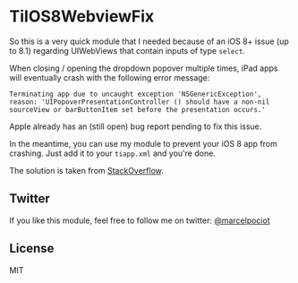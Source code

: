 # TiIOS8WebviewFix

So this is a very quick module that I needed because of an iOS 8+ issue (up to 8.1) regarding UIWebViews that contain inputs of type `select`.

When closing / opening the dropdown popover multiple times, iPad apps will eventually crash with the following error message:

	Terminating app due to uncaught exception 'NSGenericException', reason: 'UIPopoverPresentationController () should have a non-nil sourceView or barButtonItem set before the presentation occurs.'
	
Apple already has an (still open) bug report pending to fix this issue.

In the meantime, you can use my module to prevent your iOS 8 app from crashing.
Just add it to your `tiapp.xml` and you're done.

The solution is taken from [StackOverflow](http://stackoverflow.com/questions/25908729/ios8-ipad-uiwebview-crashes-while-displaying-popover-when-user-taps-drop-down-li).



## Twitter
If you like this module, feel free to follow me on twitter: [@marcelpociot](http://www.twitter.com/marcelpociot)

## License
MIT